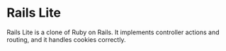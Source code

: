 # Rails Lite

Rails Lite is a clone of Ruby on Rails. It implements controller actions and routing, and it handles cookies correctly.
